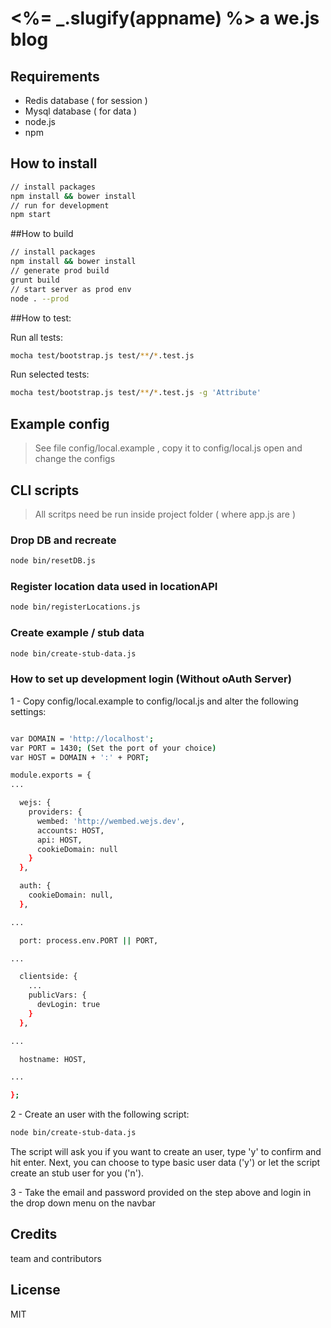# <%= _.slugify(appname) %> a we.js blog

## Requirements

 - Redis database ( for session )
 - Mysql database ( for data )
 - node.js
 - npm

## How to install

```sh
// install packages
npm install && bower install
// run for development
npm start
```

##How to build

```sh
// install packages
npm install && bower install
// generate prod build
grunt build
// start server as prod env
node . --prod
```

##How to test:

Run all tests:

```sh
mocha test/bootstrap.js test/**/*.test.js
```

Run selected tests:

```sh
mocha test/bootstrap.js test/**/*.test.js -g 'Attribute'
```


## Example config

> See file config/local.example , copy it to config/local.js open and change the configs

## CLI scripts

> All scritps need be run inside project folder ( where app.js are )

### Drop DB and recreate

```sh
node bin/resetDB.js
```

### Register location data used in locationAPI

```sh
node bin/registerLocations.js
```

### Create example / stub data

```sh
node bin/create-stub-data.js
```

### How to set up development login (Without oAuth Server)

1 - Copy config/local.example to config/local.js and alter the following settings:

```sh

var DOMAIN = 'http://localhost';
var PORT = 1430; (Set the port of your choice)
var HOST = DOMAIN + ':' + PORT;

module.exports = {
...

  wejs: {
    providers: {
      wembed: 'http://wembed.wejs.dev',
      accounts: HOST,
      api: HOST,
      cookieDomain: null
    }
  },

  auth: {
    cookieDomain: null,
  },

...

  port: process.env.PORT || PORT,

...

  clientside: {
	...
    publicVars: {
      devLogin: true
    }
  },

...

  hostname: HOST,

...

};

```

2 - Create an user with the following script:

```sh
node bin/create-stub-data.js
```
The script will ask you if you want to create an user, type 'y' to confirm and hit enter. Next, you can choose to type basic user data ('y') or let the script create an stub user for you ('n').

3 - Take the email and password provided on the step above and login in the drop down menu on the navbar

## Credits

team and contributors

## License

MIT
